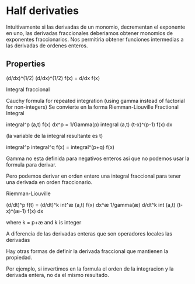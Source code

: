 # Half derivaties


Intuitivamente si las derivadas de un monomio, decrementan el exponente en uno,
las derivadas fraccionales deberiamos obtener monomios de exponentes fraccionarios.
Nos permitiria obtener funciones intermedias a las derivadas de ordenes enteros.

## Properties

(d/dx)^(1/2) (d/dx)^(1/2) f(x) = d/dx f(x)

Integral fraccional

Cauchy formula for repeated integration (using gamma instead of factorial for non-integers)
Se convierte en la forma Riemman-Liouville Fractional Integral

integral^p (a,t) f(x) dx^p = 1/Gamma(p) integral (a,t) (t-x)^(p-1) f(x) dx

(la variable de la integral resultante es t)

integral^p integral^q f(x) = integral^(p+q) f(x)

Gamma no esta definida para negativos enteros asi que no podemos usar la formula para derivar.

Pero podemos derivar en orden entero una integral fraccional para tener una derivada en orden fraccionario.


Riemman-Liouville

(d/dt)^p f(t) = (d/dt)^k int^æ (a,t) f(x) dx^æ
1/gamma(æ) d/dt^k int (a,t) (t-x)^(æ-1) f(x) dx

where k = p+æ and k is integer

A diferencia de las derivadas enteras que son operadores locales
las derivadas 

Hay otras formas de definir la derivada fraccional que mantienen la propiedad.

Por ejemplo, si invertimos en la formula el orden de la integracion y la derivada entera,
no da el mismo resultado.






